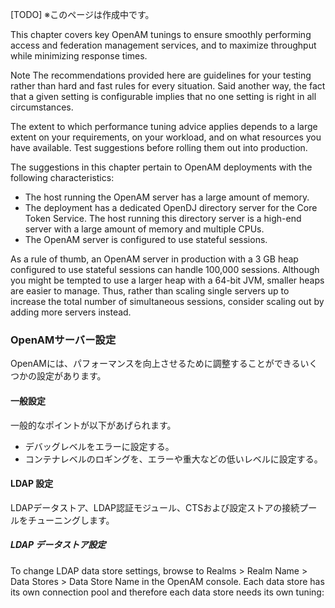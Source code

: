 [TODO] ※このページは作成中です。

This chapter covers key OpenAM tunings to ensure smoothly performing access and federation management services, and to maximize throughput while minimizing response times.

Note
The recommendations provided here are guidelines for your testing rather than hard and fast rules for every situation. Said another way, the fact that a given setting is configurable implies that no one setting is right in all circumstances.

The extent to which performance tuning advice applies depends to a large extent on your requirements, on your workload, and on what resources you have available. Test suggestions before rolling them out into production.

The suggestions in this chapter pertain to OpenAM deployments with the following characteristics:

- The host running the OpenAM server has a large amount of memory.
- The deployment has a dedicated OpenDJ directory server for the Core Token Service. The host running this directory server is a high-end server with a large amount of memory and multiple CPUs.
- The OpenAM server is configured to use stateful sessions.

As a rule of thumb, an OpenAM server in production with a 3 GB heap configured to use stateful sessions can handle 100,000 sessions. Although you might be tempted to use a larger heap with a 64-bit JVM, smaller heaps are easier to manage. Thus, rather than scaling single servers up to increase the total number of simultaneous sessions, consider scaling out by adding more servers instead.

### OpenAMサーバー設定

OpenAMには、パフォーマンスを向上させるために調整することができるいくつかの設定があります。

#### 一般設定

一般的なポイントが以下があげられます。

- デバッグレベルをエラーに設定する。
- コンテナレベルのロギングを、エラーや重大などの低いレベルに設定する。

#### LDAP 設定

LDAPデータストア、LDAP認証モジュール、CTSおよび設定ストアの接続プールをチューニングします。

##### LDAP データストア設定

To change LDAP data store settings, browse to Realms > Realm Name > Data Stores > Data Store Name in the OpenAM console. Each data store has its own connection pool and therefore each data store needs its own tuning:
